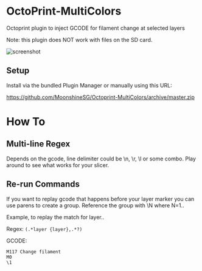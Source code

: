 # OctoPrint-MultiColors

Octoprint plugin to inject GCODE for filament change at selected layers

Note: this plugin does NOT work with files on the SD card.

![screenshot](screenshot_1.png)


## Setup

Install via the bundled Plugin Manager or manually using this URL:

https://github.com/MoonshineSG/Octoprint-MultiColors/archive/master.zip

# How To

## Multi-line Regex

Depends on the gcode, line delimiter could be \n, \r, \l or some combo.  Play around to see what works for your slicer.

## Re-run Commands

If you want to replay gcode that happens before your layer marker you can use parens to create a group.  Reference the group with \N where N=1..

Example, to replay the match for layer..

Regex: `(.*layer {layer},.*?)`

GCODE:
```
M117 Change filament
M0
\1
```

